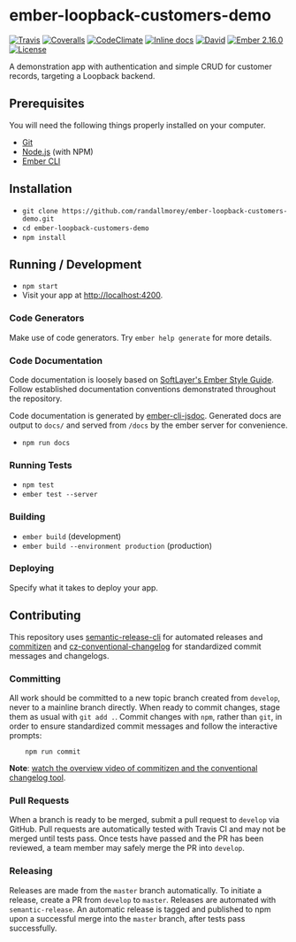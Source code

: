 # ember-loopback-customers-demo

[![Travis](https://img.shields.io/travis/randallmorey/ember-loopback-customers-demo.svg?style=flat-square)](https://travis-ci.org/randallmorey/ember-loopback-customers-demo)
[![Coveralls](https://img.shields.io/coveralls/randallmorey/ember-loopback-customers-demo.svg?style=flat-square)](https://coveralls.io/github/randallmorey/ember-loopback-customers-demo)
[![CodeClimate](https://img.shields.io/codeclimate/github/randallmorey/ember-loopback-customers-demo.svg?style=flat-square)](https://codeclimate.com/github/randallmorey/ember-loopback-customers-demo)
[![Inline docs](https://inch-ci.org/github/randallmorey/ember-loopback-customers-demo.svg?branch=master&style=flat-square)](http://inch-ci.org/github/randallmorey/ember-loopback-customers-demo)
[![David](https://img.shields.io/david/dev/randallmorey/ember-loopback-customers-demo.svg?style=flat-square)](https://github.com/randallmorey/ember-loopback-customers-demo)
[![Ember 2.16.0](https://img.shields.io/badge/ember-2.16.0-blue.svg?style=flat-square)](https://github.com/emberjs/ember.js/tree/v2.16.0)
[![License](https://img.shields.io/npm/l/ember-loopback-customers-demo.svg?style=flat-square)](https://github.com/randallmorey/ember-loopback-customers-demo/blob/master/LICENSE)

A demonstration app with authentication and simple CRUD for customer records, targeting a Loopback backend.


## Prerequisites

You will need the following things properly installed on your computer.

* [Git](https://git-scm.com/)
* [Node.js](https://nodejs.org/) (with NPM)
* [Ember CLI](https://ember-cli.com/)


## Installation

* `git clone https://github.com/randallmorey/ember-loopback-customers-demo.git`
* `cd ember-loopback-customers-demo`
* `npm install`


## Running / Development

* `npm start`
* Visit your app at [http://localhost:4200](http://localhost:4200).


### Code Generators

Make use of code generators.  Try `ember help generate` for more details.


### Code Documentation

Code documentation is loosely based on [SoftLayer's Ember Style Guide](https://github.com/softlayer/ember-style-guide).  Follow established documentation conventions demonstrated throughout the repository.

Code documentation is generated by [ember-cli-jsdoc](https://github.com/softlayer/ember-cli-jsdoc).  Generated docs are output to `docs/` and served from `/docs` by the ember server
for convenience.

* `npm run docs`


### Running Tests

* `npm test`
* `ember test --server`


### Building

* `ember build` (development)
* `ember build --environment production` (production)


### Deploying

Specify what it takes to deploy your app.


## Contributing

This repository uses [semantic-release-cli][semantic-release-cli] for automated
releases and [commitizen][commitizen] and
[cz-conventional-changelog][cz-conventional-changelog] for standardized commit
messages and changelogs.


### Committing

All work should be committed to a new topic branch created from `develop`, never
to a mainline branch directly.  When ready to commit changes, stage them as
usual with `git add .`.  Commit changes with `npm`, rather than `git`, in order
to ensure standardized commit messages and follow the interactive prompts:

		npm run commit

**Note**:  [watch the overview video of commitizen and the conventional changelog tool][commitizen-video].

[semantic-release-cli]: https://www.npmjs.com/package/semantic-release-cli
[commitizen]: https://www.npmjs.com/package/commitizen
[cz-conventional-changelog]: https://www.npmjs.com/package/cz-conventional-changelog
[commitizen-video]: https://egghead.io/lessons/javascript-how-to-write-a-javascript-library-committing-a-new-feature-with-commitizen


### Pull Requests

When a branch is ready to be merged, submit a pull request to `develop` via
GitHub.  Pull requests are automatically tested with Travis CI and may not be
merged until tests pass.  Once tests have passed and the PR has been reviewed,
a team member may safely merge the PR into `develop`.


### Releasing

Releases are made from the `master` branch automatically.  To initiate a
release, create a PR from `develop` to `master`.  Releases are automated with
`semantic-release`.  An automatic release is tagged and published to npm upon a
successful merge into the `master` branch, after tests pass successfully.
